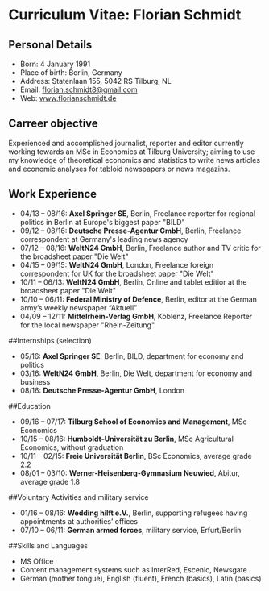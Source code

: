 # Curriculum Vitae: Florian Schmidt

## Personal Details
* Born: 4 January 1991
* Place of birth: Berlin, Germany
* Address: Statenlaan 155, 5042 RS Tilburg, NL
* Email: florian.schmidt8@gmail.com
* Web: www.florianschmidt.de

## Carreer objective
Experienced and accomplished journalist, reporter and editor currently working towards an MSc in Economics at Tilburg University; aiming to use my knowledge of theoretical economics and statistics to write news articles and economic analyses for tabloid newspapers or news magazins.

## Work Experience
* 04/13 – 08/16: **Axel Springer SE**, Berlin, Freelance reporter for regional politics in Berlin at Europe's biggest paper "BILD"
* 09/12 – 08/16: **Deutsche Presse-Agentur GmbH**, Berlin, Freelance correspondent at Germany's leading news agency
* 07/12 – 08/16: **WeltN24 GmbH**, Berlin, Freelance author and TV critic for the broadsheet paper "Die Welt"
* 04/15 – 09/15: **WeltN24 GmbH**, London, Freelance foreign correspondent for UK for the broadsheet paper "Die Welt"
* 10/11 – 06/13: **WeltN24 GmbH**, Berlin, Online and tablet editior at the broadsheet paper "Die Welt"
* 10/10 – 06/11: **Federal Ministry of Defence**, Berlin, editor at the German army’s weekly newspaper “Aktuell”
* 04/09 – 12/11: **Mittelrhein-Verlag GmbH**, Koblenz, Freelance Reporter for the local newspaper "Rhein-Zeitung"

##Internships (selection)
* 05/16: **Axel Springer SE**, Berlin, BILD, department for economy and politics
* 03/16: **WeltN24 GmbH**, Berlin, Die Welt, department for economy and business
* 08/16: **Deutsche Presse-Agentur GmbH**, London

##Education
* 09/16 – 07/17: **Tilburg School of Economics and Management**, MSc Economics
* 10/15 – 08/16: **Humboldt-Universität zu Berlin**, MSc Agricultural Economics, without graduation
* 10/11 – 02/15: **Freie Universität Berlin**, BSc Economics, average grade 2.2
* 08/01 – 03/10: **Werner-Heisenberg-Gymnasium Neuwied**, Abitur, average grade 1.8

##Voluntary Activities and military service
* 01/16 – 08/16: **Wedding hilft e.V.**, Berlin, supporting refugees having appointments at authorities’ offices
* 07/10 – 06/11: **German armed forces**, military service, Erfurt/Berlin

##Skills and Languages
* MS Office
* Content management systems such as InterRed, Escenic, Newsgate
* German (mother tongue), English (fluent), French (basics), Latin (basics)
